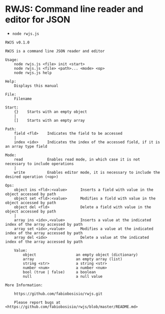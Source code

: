 # RWJS: Command line reader and editor for JSON

- `node rwjs.js`

```
RWJS v0.1.0

RWJS is a command line JSON reader and editor

Usage:
    node rwjs.js <file> init <start>
    node rwjs.js <file> <path>... <mode> <op>
    node rwjs.js help

Help:
    Displays this manual

File:
    Filename

Start:
    {}    Starts with an empty object
    |
    []    Starts with an empty array

Path:    
    field <fld>    Indicates the field to be accessed
    | 
    index <idx>    Indicates the index of the accessed field, if it is an array type field

Mode:
    read           Enables read mode, in which case it is not necessary to include operations    
    |
    write          Enables editor mode, it is necessary to include the desired operation (<op>)

Ops:
    object ins <fld>:<value>      Inserts a field with value in the object accessed by path     
    object set <fld>:<value>      Modifies a field with value in the object accessed by path
    object del <fld>              Delete a field with value in the object accessed by path
    |
    array ins <idx>,<value>       Inserts a value at the indicated index of the array accessed by path    
    array set <idx>,<value>       Modifies a value at the indicated index of the array accessed by path
    array del <idx>               Delete a value at the indicated index of the array accessed by path

    Value:
        object                  an empty object (dictionary)
        array                   an empty array (list)
        string <str>            a string <str>
        number <num>            a number <num>
        bool (true | false)     a boolean
        null                    a null value

More Information:

    https://github.com/fabiobosisio/rwjs.git

    Please report bugs at <https://github.com/fabiobosisio/rwjs/blob/master/README.md>
```
 <!-- 
### init - Inicializa um arquivo Automerge
**Uso:**

~~~~~~~~~~~~~~~~~~~~~~~~~~~~~~~~~~~~~~~~~~~~~~~~~~~~~~~~~~~~~~~~~~~~~~~~~~~~~~~~~~~~~~~~~~~~~~~~~~~~~~~~~~~~~~~~~~~~~~~~~~~~~~
node am.js <nome_do_arquivo_sem_extensão> init
~~~~~~~~~~~~~~~~~~~~~~~~~~~~~~~~~~~~~~~~~~~~~~~~~~~~~~~~~~~~~~~~~~~~~~~~~~~~~~~~~~~~~~~~~~~~~~~~~~~~~~~~~~~~~~~~~~~~~~~~~~~~~~

*Exemplo:*

~~~~~~~~~~~~~~~~~~~~~~~~~~~~~~~~~~~~~~~~~~~~~~~~~~~~~~~~~~~~~~~~~~~~~~~~~~~~~~~~~~~~~~~~~~~~~~~~~~~~~~~~~~~~~~~~~~~~~~~~~~~~~~
node am.js p2p init
~~~~~~~~~~~~~~~~~~~~~~~~~~~~~~~~~~~~~~~~~~~~~~~~~~~~~~~~~~~~~~~~~~~~~~~~~~~~~~~~~~~~~~~~~~~~~~~~~~~~~~~~~~~~~~~~~~~~~~~~~~~~~~
*Resultado:*
~~~~~~~~~~~~~~~~~~~~~~~~~~~~~~~~~~~~~~~~~~~~~~~~~~~~~~~~~~~~~~~~~~~~~~~~~~~~~~~~~~~~~~~~~~~~~~~~~~~~~~~~~~~~~~~~~~~~~~~~~~~~~~
{
   
}
~~~~~~~~~~~~~~~~~~~~~~~~~~~~~~~~~~~~~~~~~~~~~~~~~~~~~~~~~~~~~~~~~~~~~~~~~~~~~~~~~~~~~~~~~~~~~~~~~~~~~~~~~~~~~~~~~~~~~~~~~~~~~~

### set - Manipulação do arquivo.

**Uso - Criando um objeto:**

~~~~~~~~~~~~~~~~~~~~~~~~~~~~~~~~~~~~~~~~~~~~~~~~~~~~~~~~~~~~~~~~~~~~~~~~~~~~~~~~~~~~~~~~~~~~~~~~~~~~~~~~~~~~~~~~~~~~~~~~~~~~~~
node am.js <nome do arquivo sem extensão> set "<nome do objeto>" object
~~~~~~~~~~~~~~~~~~~~~~~~~~~~~~~~~~~~~~~~~~~~~~~~~~~~~~~~~~~~~~~~~~~~~~~~~~~~~~~~~~~~~~~~~~~~~~~~~~~~~~~~~~~~~~~~~~~~~~~~~~~~~~
 
 *Exemplo:*
~~~~~~~~~~~~~~~~~~~~~~~~~~~~~~~~~~~~~~~~~~~~~~~~~~~~~~~~~~~~~~~~~~~~~~~~~~~~~~~~~~~~~~~~~~~~~~~~~~~~~~~~~~~~~~~~~~~~~~~~~~~~~~
node am.js p2p set "Sections" object
~~~~~~~~~~~~~~~~~~~~~~~~~~~~~~~~~~~~~~~~~~~~~~~~~~~~~~~~~~~~~~~~~~~~~~~~~~~~~~~~~~~~~~~~~~~~~~~~~~~~~~~~~~~~~~~~~~~~~~~~~~~~~~
*Resultado:*
~~~~~~~~~~~~~~~~~~~~~~~~~~~~~~~~~~~~~~~~~~~~~~~~~~~~~~~~~~~~~~~~~~~~~~~~~~~~~~~~~~~~~~~~~~~~~~~~~~~~~~~~~~~~~~~~~~~~~~~~~~~~~~
{"Sections":{}}
~~~~~~~~~~~~~~~~~~~~~~~~~~~~~~~~~~~~~~~~~~~~~~~~~~~~~~~~~~~~~~~~~~~~~~~~~~~~~~~~~~~~~~~~~~~~~~~~~~~~~~~~~~~~~~~~~~~~~~~~~~~~~~
 
**Uso - Criando um campo tipo string dentro do objeto:**

~~~~~~~~~~~~~~~~~~~~~~~~~~~~~~~~~~~~~~~~~~~~~~~~~~~~~~~~~~~~~~~~~~~~~~~~~~~~~~~~~~~~~~~~~~~~~~~~~~~~~~~~~~~~~~~~~~~~~~~~~~~~~~
node am.js <nome do arquivo sem extensão> set "<nome do objeto>" field "<nome do campo>" string "<conteudo>"
~~~~~~~~~~~~~~~~~~~~~~~~~~~~~~~~~~~~~~~~~~~~~~~~~~~~~~~~~~~~~~~~~~~~~~~~~~~~~~~~~~~~~~~~~~~~~~~~~~~~~~~~~~~~~~~~~~~~~~~~~~~~~~

 *Exemplo:*
~~~~~~~~~~~~~~~~~~~~~~~~~~~~~~~~~~~~~~~~~~~~~~~~~~~~~~~~~~~~~~~~~~~~~~~~~~~~~~~~~~~~~~~~~~~~~~~~~~~~~~~~~~~~~~~~~~~~~~~~~~~~~~
node am.js p2p set "Sections" field "Introduction" string "P2P networking is..."
~~~~~~~~~~~~~~~~~~~~~~~~~~~~~~~~~~~~~~~~~~~~~~~~~~~~~~~~~~~~~~~~~~~~~~~~~~~~~~~~~~~~~~~~~~~~~~~~~~~~~~~~~~~~~~~~~~~~~~~~~~~~~~
*Resultado:*
~~~~~~~~~~~~~~~~~~~~~~~~~~~~~~~~~~~~~~~~~~~~~~~~~~~~~~~~~~~~~~~~~~~~~~~~~~~~~~~~~~~~~~~~~~~~~~~~~~~~~~~~~~~~~~~~~~~~~~~~~~~~~~
{{ "Sections": { "Introduction":"P2P" } }
~~~~~~~~~~~~~~~~~~~~~~~~~~~~~~~~~~~~~~~~~~~~~~~~~~~~~~~~~~~~~~~~~~~~~~~~~~~~~~~~~~~~~~~~~~~~~~~~~~~~~~~~~~~~~~~~~~~~~~~~~~~~~~

**Uso - Criando um array dentro do objeto:**

~~~~~~~~~~~~~~~~~~~~~~~~~~~~~~~~~~~~~~~~~~~~~~~~~~~~~~~~~~~~~~~~~~~~~~~~~~~~~~~~~~~~~~~~~~~~~~~~~~~~~~~~~~~~~~~~~~~~~~~~~~~~~~
node am.js <nome do arquivo sem extensão> set "<nome do objeto>" field "<nome do campo>" array
~~~~~~~~~~~~~~~~~~~~~~~~~~~~~~~~~~~~~~~~~~~~~~~~~~~~~~~~~~~~~~~~~~~~~~~~~~~~~~~~~~~~~~~~~~~~~~~~~~~~~~~~~~~~~~~~~~~~~~~~~~~~~~

 *Exemplo:*
~~~~~~~~~~~~~~~~~~~~~~~~~~~~~~~~~~~~~~~~~~~~~~~~~~~~~~~~~~~~~~~~~~~~~~~~~~~~~~~~~~~~~~~~~~~~~~~~~~~~~~~~~~~~~~~~~~~~~~~~~~~~~~
node am.js p2p set "Sections" field "Applications" array
~~~~~~~~~~~~~~~~~~~~~~~~~~~~~~~~~~~~~~~~~~~~~~~~~~~~~~~~~~~~~~~~~~~~~~~~~~~~~~~~~~~~~~~~~~~~~~~~~~~~~~~~~~~~~~~~~~~~~~~~~~~~~~
*Resultado:*
~~~~~~~~~~~~~~~~~~~~~~~~~~~~~~~~~~~~~~~~~~~~~~~~~~~~~~~~~~~~~~~~~~~~~~~~~~~~~~~~~~~~~~~~~~~~~~~~~~~~~~~~~~~~~~~~~~~~~~~~~~~~~~
{ "Sections": { "Introduction":"P2P","History":"...","Applications":[] } }
~~~~~~~~~~~~~~~~~~~~~~~~~~~~~~~~~~~~~~~~~~~~~~~~~~~~~~~~~~~~~~~~~~~~~~~~~~~~~~~~~~~~~~~~~~~~~~~~~~~~~~~~~~~~~~~~~~~~~~~~~~~~~~

**Uso - Criando um objeto no indice 0 do array que está dentro de um objeto:**

~~~~~~~~~~~~~~~~~~~~~~~~~~~~~~~~~~~~~~~~~~~~~~~~~~~~~~~~~~~~~~~~~~~~~~~~~~~~~~~~~~~~~~~~~~~~~~~~~~~~~~~~~~~~~~~~~~~~~~~~~~~~~~
node am.js <nome do arquivo sem extensão> set "<nome do objeto>" field "<nome do campo>" array index 0 object
~~~~~~~~~~~~~~~~~~~~~~~~~~~~~~~~~~~~~~~~~~~~~~~~~~~~~~~~~~~~~~~~~~~~~~~~~~~~~~~~~~~~~~~~~~~~~~~~~~~~~~~~~~~~~~~~~~~~~~~~~~~~~~

 *Exemplo:*
~~~~~~~~~~~~~~~~~~~~~~~~~~~~~~~~~~~~~~~~~~~~~~~~~~~~~~~~~~~~~~~~~~~~~~~~~~~~~~~~~~~~~~~~~~~~~~~~~~~~~~~~~~~~~~~~~~~~~~~~~~~~~~
node am.js p2p set "Sections" field "Applications" array index 0 object
~~~~~~~~~~~~~~~~~~~~~~~~~~~~~~~~~~~~~~~~~~~~~~~~~~~~~~~~~~~~~~~~~~~~~~~~~~~~~~~~~~~~~~~~~~~~~~~~~~~~~~~~~~~~~~~~~~~~~~~~~~~~~~
*Resultado:*
~~~~~~~~~~~~~~~~~~~~~~~~~~~~~~~~~~~~~~~~~~~~~~~~~~~~~~~~~~~~~~~~~~~~~~~~~~~~~~~~~~~~~~~~~~~~~~~~~~~~~~~~~~~~~~~~~~~~~~~~~~~~~~
{ "Sections": { ...,"Applications":[{}] } }
~~~~~~~~~~~~~~~~~~~~~~~~~~~~~~~~~~~~~~~~~~~~~~~~~~~~~~~~~~~~~~~~~~~~~~~~~~~~~~~~~~~~~~~~~~~~~~~~~~~~~~~~~~~~~~~~~~~~~~~~~~~~~~

**Uso - Criando um campo no objeto do indice 0 do array que está dentro de um objeto:**

~~~~~~~~~~~~~~~~~~~~~~~~~~~~~~~~~~~~~~~~~~~~~~~~~~~~~~~~~~~~~~~~~~~~~~~~~~~~~~~~~~~~~~~~~~~~~~~~~~~~~~~~~~~~~~~~~~~~~~~~~~~~~~
node am.js <nome do arquivo sem extensão> set "<nome do objeto>" field "<nome do campo 1>" array index 0 field "<nome do campo 2>" string "<conteudo>"
~~~~~~~~~~~~~~~~~~~~~~~~~~~~~~~~~~~~~~~~~~~~~~~~~~~~~~~~~~~~~~~~~~~~~~~~~~~~~~~~~~~~~~~~~~~~~~~~~~~~~~~~~~~~~~~~~~~~~~~~~~~~~~

 *Exemplo:*
~~~~~~~~~~~~~~~~~~~~~~~~~~~~~~~~~~~~~~~~~~~~~~~~~~~~~~~~~~~~~~~~~~~~~~~~~~~~~~~~~~~~~~~~~~~~~~~~~~~~~~~~~~~~~~~~~~~~~~~~~~~~~~
node am.js p2p set "Sections" field "Applications" array index 0 field "Napster" string "..."
~~~~~~~~~~~~~~~~~~~~~~~~~~~~~~~~~~~~~~~~~~~~~~~~~~~~~~~~~~~~~~~~~~~~~~~~~~~~~~~~~~~~~~~~~~~~~~~~~~~~~~~~~~~~~~~~~~~~~~~~~~~~~~
*Resultado:*
~~~~~~~~~~~~~~~~~~~~~~~~~~~~~~~~~~~~~~~~~~~~~~~~~~~~~~~~~~~~~~~~~~~~~~~~~~~~~~~~~~~~~~~~~~~~~~~~~~~~~~~~~~~~~~~~~~~~~~~~~~~~~~
{ "Sections": { ...,"Applications":[{"Napster":"..."},{}] } }
~~~~~~~~~~~~~~~~~~~~~~~~~~~~~~~~~~~~~~~~~~~~~~~~~~~~~~~~~~~~~~~~~~~~~~~~~~~~~~~~~~~~~~~~~~~~~~~~~~~~~~~~~~~~~~~~~~~~~~~~~~~~~~


**Uso - Criando um item simples no objeto do indice 0 do array que está dentro de um objeto:**

~~~~~~~~~~~~~~~~~~~~~~~~~~~~~~~~~~~~~~~~~~~~~~~~~~~~~~~~~~~~~~~~~~~~~~~~~~~~~~~~~~~~~~~~~~~~~~~~~~~~~~~~~~~~~~~~~~~~~~~~~~~~~~
node am.js <nome do arquivo sem extensão> set "<nome do objeto>" field "<nome do campo 1>" array index 0 item "<nome do campo 2>"
~~~~~~~~~~~~~~~~~~~~~~~~~~~~~~~~~~~~~~~~~~~~~~~~~~~~~~~~~~~~~~~~~~~~~~~~~~~~~~~~~~~~~~~~~~~~~~~~~~~~~~~~~~~~~~~~~~~~~~~~~~~~~~

 *Exemplo:*
~~~~~~~~~~~~~~~~~~~~~~~~~~~~~~~~~~~~~~~~~~~~~~~~~~~~~~~~~~~~~~~~~~~~~~~~~~~~~~~~~~~~~~~~~~~~~~~~~~~~~~~~~~~~~~~~~~~~~~~~~~~~~~
node am.js p2p set "Sections" field "Applications" array index 0 field "Napster" 
~~~~~~~~~~~~~~~~~~~~~~~~~~~~~~~~~~~~~~~~~~~~~~~~~~~~~~~~~~~~~~~~~~~~~~~~~~~~~~~~~~~~~~~~~~~~~~~~~~~~~~~~~~~~~~~~~~~~~~~~~~~~~~
*Resultado:*
~~~~~~~~~~~~~~~~~~~~~~~~~~~~~~~~~~~~~~~~~~~~~~~~~~~~~~~~~~~~~~~~~~~~~~~~~~~~~~~~~~~~~~~~~~~~~~~~~~~~~~~~~~~~~~~~~~~~~~~~~~~~~~
{ "Sections": { ...,"Applications":[{"Napster"},{}] } }
~~~~~~~~~~~~~~~~~~~~~~~~~~~~~~~~~~~~~~~~~~~~~~~~~~~~~~~~~~~~~~~~~~~~~~~~~~~~~~~~~~~~~~~~~~~~~~~~~~~~~~~~~~~~~~~~~~~~~~~~~~~~~~


### rem - Apaga o conteúdo de um determinado objeto
(Por enquanto só no primeiro nível)

**Uso:**

~~~~~~~~~~~~~~~~~~~~~~~~~~~~~~~~~~~~~~~~~~~~~~~~~~~~~~~~~~~~~~~~~~~~~~~~~~~~~~~~~~~~~~~~~~~~~~~~~~~~~~~~~~~~~~~~~~~~~~~~~~~~~~
node am.js <nome do arquivo sem extensão> rem "<nome do objeto>" 
~~~~~~~~~~~~~~~~~~~~~~~~~~~~~~~~~~~~~~~~~~~~~~~~~~~~~~~~~~~~~~~~~~~~~~~~~~~~~~~~~~~~~~~~~~~~~~~~~~~~~~~~~~~~~~~~~~~~~~~~~~~~~~

*Exemplo:*

~~~~~~~~~~~~~~~~~~~~~~~~~~~~~~~~~~~~~~~~~~~~~~~~~~~~~~~~~~~~~~~~~~~~~~~~~~~~~~~~~~~~~~~~~~~~~~~~~~~~~~~~~~~~~~~~~~~~~~~~~~~~~~
{
   "Topics":null
}
~~~~~~~~~~~~~~~~~~~~~~~~~~~~~~~~~~~~~~~~~~~~~~~~~~~~~~~~~~~~~~~~~~~~~~~~~~~~~~~~~~~~~~~~~~~~~~~~~~~~~~~~~~~~~~~~~~~~~~~~~~~~~~

~~~~~~~~~~~~~~~~~~~~~~~~~~~~~~~~~~~~~~~~~~~~~~~~~~~~~~~~~~~~~~~~~~~~~~~~~~~~~~~~~~~~~~~~~~~~~~~~~~~~~~~~~~~~~~~~~~~~~~~~~~~~~~
node am.js p2p rem 'Topics'
~~~~~~~~~~~~~~~~~~~~~~~~~~~~~~~~~~~~~~~~~~~~~~~~~~~~~~~~~~~~~~~~~~~~~~~~~~~~~~~~~~~~~~~~~~~~~~~~~~~~~~~~~~~~~~~~~~~~~~~~~~~~~~
*Resultado:*
~~~~~~~~~~~~~~~~~~~~~~~~~~~~~~~~~~~~~~~~~~~~~~~~~~~~~~~~~~~~~~~~~~~~~~~~~~~~~~~~~~~~~~~~~~~~~~~~~~~~~~~~~~~~~~~~~~~~~~~~~~~~~~
{
   
}
~~~~~~~~~~~~~~~~~~~~~~~~~~~~~~~~~~~~~~~~~~~~~~~~~~~~~~~~~~~~~~~~~~~~~~~~~~~~~~~~~~~~~~~~~~~~~~~~~~~~~~~~~~~~~~~~~~~~~~~~~~~~~~
-->
